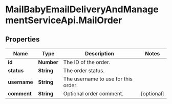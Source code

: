 # MailBabyEmailDeliveryAndManagementServiceApi.MailOrder

## Properties

Name | Type | Description | Notes
------------ | ------------- | ------------- | -------------
**id** | **Number** | The ID of the order. | 
**status** | **String** | The order status. | 
**username** | **String** | The username to use for this order. | 
**comment** | **String** | Optional order comment. | [optional] 



